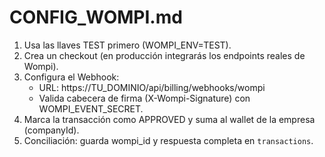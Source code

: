 # CONFIG_WOMPI.md

1) Usa las llaves TEST primero (WOMPI_ENV=TEST).
2) Crea un checkout (en producción integrarás los endpoints reales de Wompi).
3) Configura el Webhook:
   - URL: https://TU_DOMINIO/api/billing/webhooks/wompi
   - Valida cabecera de firma (X-Wompi-Signature) con WOMPI_EVENT_SECRET.
4) Marca la transacción como APPROVED y suma al wallet de la empresa (companyId).
5) Conciliación: guarda wompi_id y respuesta completa en `transactions`.
